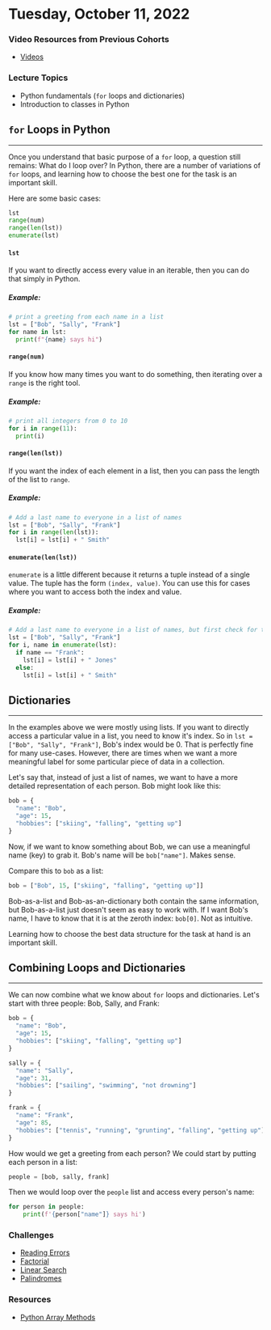 Tuesday, October 11, 2022
=======================
### Video Resources from Previous Cohorts
- [Videos](https://www.youtube.com/channel/UCASZ7zW_Egu0T4KG3YEdGfw/playlists)

### Lecture Topics
- Python fundamentals (`for` loops and dictionaries)
- Introduction to classes in Python

## `for` Loops in Python
---
Once you understand that basic purpose of a `for` loop, a question still remains: What do I loop over?  In Python, there are a number of variations of `for` loops, and learning how to choose the best one for the task is an important skill.

Here are some basic cases:
```python
lst
range(num)
range(len(lst))
enumerate(lst)
```
#### `lst`
If you want to directly access every value in an iterable, then you can do that simply in Python.

##### Example:
```python
# print a greeting from each name in a list
lst = ["Bob", "Sally", "Frank"]
for name in lst:
  print(f"{name} says hi")
```

#### `range(num)`
If you know how many times you want to do something, then iterating over a `range` is the right tool.

##### Example:
```python
# print all integers from 0 to 10
for i in range(11):
  print(i)
```

#### `range(len(lst))`
If you want the index of each element in a list, then you can pass the length of the list to `range`.

##### Example:
```python
# Add a last name to everyone in a list of names
lst = ["Bob", "Sally", "Frank"]
for i in range(len(lst)):
  lst[i] = lst[i] + " Smith"
```

#### `enumerate(len(lst))`
`enumerate` is a little different because it returns a tuple instead of a single value.  The tuple has the form `(index, value)`.  You can use this for cases where you want to access both the index and value.

##### Example:
```python
# Add a last name to everyone in a list of names, but first check for the correct name
lst = ["Bob", "Sally", "Frank"]
for i, name in enumerate(lst):
  if name == "Frank":
    lst[i] = lst[i] + " Jones"
  else:
    lst[i] = lst[i] + " Smith"
```


## Dictionaries
---
In the examples above we were mostly using lists.  If you want to directly access a particular value in a list, you need to know it's index.  So in `lst = ["Bob", "Sally", "Frank"]`, Bob's index would be 0.  That is perfectly fine for many use-cases.  However, there are times when we want a more meaningful label for some particular piece of data in a collection.

Let's say that, instead of just a list of names, we want to have a more detailed representation of each person.  Bob might look like this:

```python
bob = {
  "name": "Bob",
  "age": 15,
  "hobbies": ["skiing", "falling", "getting up"]
}
```
Now, if we want to know something about Bob, we can use a meaningful name (key) to grab it.  Bob's name will be `bob["name"]`.  Makes sense.

Compare this to `bob` as a list:
```python
bob = ["Bob", 15, ["skiing", "falling", "getting up"]]
```
Bob-as-a-list and Bob-as-an-dictionary both contain the same information, but Bob-as-a-list just doesn't seem as easy to work with.  If I want Bob's name, I have to know that it is at the zeroth index: `bob[0]`.  Not as intuitive.

Learning how to choose the best data structure for the task at hand is an important skill.

## Combining Loops and Dictionaries
---
We can now combine what we know about `for` loops and dictionaries.  Let's start with three people: Bob, Sally, and Frank:

```python
bob = {
  "name": "Bob",
  "age": 15,
  "hobbies": ["skiing", "falling", "getting up"]
}

sally = {
  "name": "Sally",
  "age": 31,
  "hobbies": ["sailing", "swimming", "not drowning"]
}

frank = {
  "name": "Frank",
  "age": 85,
  "hobbies": ["tennis", "running", "grunting", "falling", "getting up"]
}

```

How would we get a greeting from each person?  We could start by putting each person in a list:

```python
people = [bob, sally, frank]
```

Then we would loop over the `people` list and access every person's name:

```python
for person in people:
    print(f'{person["name"]} says hi')
```




### Challenges
* [Reading Errors](https://github.com/deltaplatoonew/reading-errors)
* [Factorial](https://github.com/deltaplatoonew/factorial)
* [Linear Search](https://github.com/deltaplatoonew/linear-search)
* [Palindromes](https://github.com/deltaplatoonew/palindromes)

### Resources
* [Python Array Methods](https://www.programiz.com/python-programming/methods/list)
